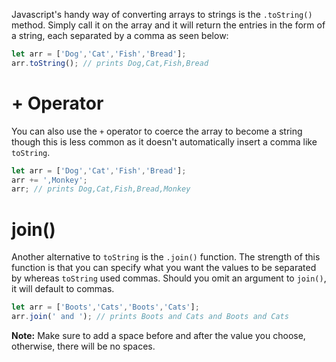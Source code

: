 
Javascript's handy way of converting arrays to strings is the
`.toString()` method. Simply call it on the array and it will
return the entries in the form of a string, each separated by
a comma as seen below:

```javascript
let arr = ['Dog','Cat','Fish','Bread'];
arr.toString(); // prints Dog,Cat,Fish,Bread
```

# + Operator

You can also use the `+` operator to coerce the array to become
a string though this is less common as it doesn't automatically
insert a comma like `toString`.

```javascript
let arr = ['Dog','Cat','Fish','Bread'];
arr += ',Monkey';
arr; // prints Dog,Cat,Fish,Bread,Monkey
```

# join()

Another alternative to `toString` is the `.join()` function.
The strength of this function is that you can specify what you
want the values to be separated by whereas `toString` used commas.
Should you omit an argument to `join()`, it will default to commas.

```javascript
let arr = ['Boots','Cats','Boots','Cats'];
arr.join(' and '); // prints Boots and Cats and Boots and Cats
```

**Note:** Make sure to add a space before and after the value you choose, otherwise,
there will be no spaces.
